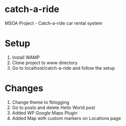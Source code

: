 # catch-a-ride
MSOA Project - Catch-a-ride car rental system
# Setup
1. Install WAMP
2. Clone project to www directory
3. Go to localhost/catch-a-ride and follow the setup

# Changes
1. Change theme to fblogging
2. Go to posts and delete Hello World post
3. Added WP Google Maps Plugin
4. Added Map with custom markers on Locations page
